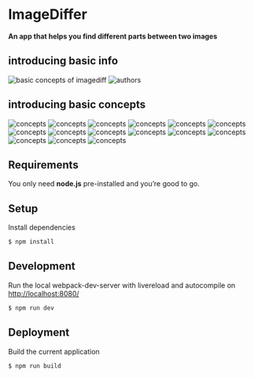 ImageDiffer
===========

**An app that helps you find different parts between two images**

## introducing basic info

![basic concepts of imagediff](https://github.com/KevinLEEEEEEE/imageDiffer/blob/master/src/image/concepts/1.png)
![authors](https://github.com/KevinLEEEEEEE/imageDiffer/blob/master/src/image/concepts/2.png)

## introducing basic concepts

![concepts](https://github.com/KevinLEEEEEEE/imageDiffer/blob/master/src/image/concepts/3.png)
![concepts](https://github.com/KevinLEEEEEEE/imageDiffer/blob/master/src/image/concepts/4.png)
![concepts](https://github.com/KevinLEEEEEEE/imageDiffer/blob/master/src/image/concepts/5.png)
![concepts](https://github.com/KevinLEEEEEEE/imageDiffer/blob/master/src/image/concepts/6.png)
![concepts](https://github.com/KevinLEEEEEEE/imageDiffer/blob/master/src/image/concepts/7.png)
![concepts](https://github.com/KevinLEEEEEEE/imageDiffer/blob/master/src/image/concepts/8.png)
![concepts](https://github.com/KevinLEEEEEEE/imageDiffer/blob/master/src/image/concepts/9.png)
![concepts](https://github.com/KevinLEEEEEEE/imageDiffer/blob/master/src/image/concepts/10.png)
![concepts](https://github.com/KevinLEEEEEEE/imageDiffer/blob/master/src/image/concepts/11.png)
![concepts](https://github.com/KevinLEEEEEEE/imageDiffer/blob/master/src/image/concepts/12.png)
![concepts](https://github.com/KevinLEEEEEEE/imageDiffer/blob/master/src/image/concepts/13.png)
![concepts](https://github.com/KevinLEEEEEEE/imageDiffer/blob/master/src/image/concepts/14.png)
![concepts](https://github.com/KevinLEEEEEEE/imageDiffer/blob/master/src/image/concepts/15.png)
![concepts](https://github.com/KevinLEEEEEEE/imageDiffer/blob/master/src/image/concepts/16.png)
![concepts](https://github.com/KevinLEEEEEEE/imageDiffer/blob/master/src/image/concepts/17.png)

## Requirements
You only need <b>node.js</b> pre-installed and you’re good to go. 

## Setup
Install dependencies
```sh
$ npm install
```

## Development
Run the local webpack-dev-server with livereload and autocompile on [http://localhost:8080/](http://localhost:8080/)
```sh
$ npm run dev
```
## Deployment
Build the current application
```sh
$ npm run build
```
